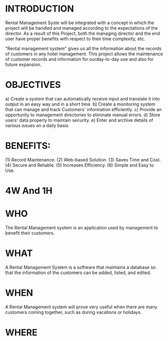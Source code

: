 # INTRODUCTION

  Rental Management Syste will be integrated with a concept in which the project will be handled and managed according to the expectations of the director. As a result of this Project, both the managing director and the end user have proper benefits with respect to their time complexity, etc.

  "Rental management system" gives us all the information about the records of customers in any hotel management. This project allows the maintenance of customer records and information for ourday-to-day use and also for future expansion.

# OBJECTIVES

  a) Create a system that can automatically receive input and translate it into output in an easy   way and in a short time.
  b) Create a monitoring system that can manage and track Customers' information efficiently.
  c) Provide an opportunity to management directories to eliminate manual errors. 
  d) Store users' data properly to maintain security. 
  e) Enter and archive details of various issues on a daily basis.

# BENEFITS:
 
   (1) Record Maintenance. 
   (2) Web-based Solution. 
   (3) Saves Time and Cost. 
   (4) Secure and Reliable. 
   (5) Increases Efficiency. 
   (6) Simple and Easy to Use.

# 4W And 1H

 # WHO

   The Rental Management system is an application used by management to benefit their customers.
 
 # WHAT

   A Rental Management System is a software that maintains a database so that the information of the customers can be added, listed, and edited.

 # WHEN

   A Rental Management system will prove very useful when there are many customers coming together, such as during vacations or holidays.

# WHERE
 
  